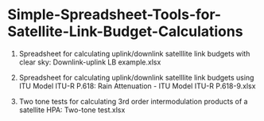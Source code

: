 # Simple-Spreadsheet-Tools-for-Satellite-Link-Budget-Calculations

1. Spreadsheet for calculating uplink/downlink satelllite link budgets with clear sky:
Downlink-uplink LB example.xlsx

2. Spreadsheet for calculating uplink/downlink satelllite link budgets using ITU Model ITU-R P.618:
Rain Attenuation - ITU Model ITU-R P.618-9.xlsx

3. Two tone tests for calculating 3rd order intermodulation products of a satellite HPA:
Two-tone test.xlsx
